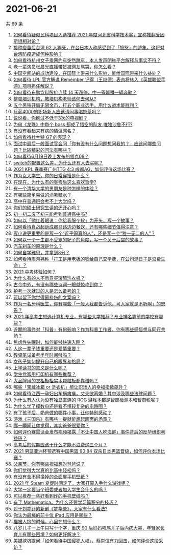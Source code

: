 # 2021-06-21

共 69 条

<!-- BEGIN -->
<!-- 最后更新时间 Mon Jun 21 2021 03:01:47 GMT+0800 (China Standard Time) -->

1. [如何看待疑似民科项目入选推荐 2021
   年度河北省科学技术奖，宣称推翻爱因斯坦相对论？](https://www.zhihu.com/question/465966475)
2. [接种疫苗后台湾 62
   人猝死，在台日本人称感受到了「愤怒」的迹象，这将对台湾防疫造成何种影响？](https://www.zhihu.com/question/466110239)
3. [如何看待杭州女子乘网约车突然跳车，本人发声明称平台解释与事实不符？](https://www.zhihu.com/question/465856176)
4. [老一辈演员张晨光直播带货被网友骂哭，你怎么看？](https://www.zhihu.com/question/465922667)
5. [中国空间站的成功建设，在国际上带来什么影响，能给国际带来什么益处？](https://www.zhihu.com/question/465703732)
6. [如何看待 LPL 官方解说 Remember
   记得（王继德）表态将转入《英雄联盟手游》项目担任解说？](https://www.zhihu.com/question/465610838)
7. [如何看待东鹏饮料股价连续 14 天涨停，中一签能赚一辆奔驰？](https://www.zhihu.com/question/465492977)
8. [整顿培训机构，教培机构老师该何去何从?](https://www.zhihu.com/question/463008808)
9. [五个黑铁开局无限金币，打五个职业选手，用什么战术能胜利？](https://www.zhihu.com/question/460139174)
10. [月薪4000的职场新人应该请同事喝奶茶吗？](https://www.zhihu.com/question/466090577)
11. [说说看，你刷过不低于3次的电视剧？](https://www.zhihu.com/question/457564696)
12. [为何《龙珠》中每个 boss 都成了悟空的队友,唯独沙鲁不行?](https://www.zhihu.com/question/464605306)
13. [有没有看起来有病的情侣网名？](https://www.zhihu.com/question/460193137)
14. [如何看待杜兰特 G7 的表现？](https://www.zhihu.com/question/466100708)
15. [面试中最后一般面试官会问「你有没有什么问题想问我的？」应该问哪些问题？比较精彩的问法有哪些？](https://www.zhihu.com/question/21559274)
16. [如何看待6月19日晚上发布的领克09？](https://www.zhihu.com/question/466043949)
17. [switch的配置这么差，为什么还有人去买呢？](https://www.zhihu.com/question/464901398)
18. [2021 KPL 春季赛广州TTG 4:3
    成都AG，如何评价这场比赛？](https://www.zhihu.com/question/466215624)
19. [作为女大学生，你的日常穿搭是什么？](https://www.zhihu.com/question/317964300)
20. [在现在，为什么有的零零后这么喜欢哲学?](https://www.zhihu.com/question/436744133)
21. [有一个清华大学的男朋友是种怎样的体验？](https://www.zhihu.com/question/30174174)
22. [有哪些简单易做的消暑糖水？](https://www.zhihu.com/question/20362705)
23. [高中在普通班会考不上大学吗？](https://www.zhihu.com/question/458586665)
24. [你们的硕士研究生读的还开心吗？](https://www.zhihu.com/question/455981846)
25. [初一初二废了初三能考到普通高中吗?](https://www.zhihu.com/question/465062081)
26. [如何以「他红着眼说：你给我服个软」为开头，写一个故事？](https://www.zhihu.com/question/460697101)
27. [如何看待肖战起诉成都马路边边餐饮，还有哪些细节值得注意？](https://www.zhihu.com/question/465777508)
28. [写小说更重要的是写一个“近乎逼真的人”，还是写一个“独一无二的人”？](https://www.zhihu.com/question/462450168)
29. [如何以一个一生都不受宠的妃子的角度，写一个关于后宫的故事？](https://www.zhihu.com/question/459786967)
30. [汽车刹车的原理是什么？](https://www.zhihu.com/question/23704461)
31. [如何自学雅思，并拿到8分？](https://www.zhihu.com/question/48493199)
32. [如何看待周鸿祎称「打工是用老板的钱给自己交学费，在公司混日子是浪费生命」？](https://www.zhihu.com/question/465936066)
33. [2021 中考体验如何？](https://www.zhihu.com/question/463592456)
34. [为什么有的人不愿意买滚筒洗衣机？](https://www.zhihu.com/question/393287010)
35. [古今中外，有没有哪些诗词一眼就惊艳到你？](https://www.zhihu.com/question/465337346)
36. [护考一次就过的人是怎么备考的？](https://www.zhihu.com/question/462889007)
37. [可以留下你觉得最悲伤的文案吗？](https://www.zhihu.com/question/462309130)
38. [作为一名牙科医生，你有哪些「一般人我都告诉他，可人家就是不听啊」的忠告？](https://www.zhihu.com/question/56477060)
39. [2021
    年高考生想选计算机专业，有哪些大学推荐？专业排名靠前的学校有哪些？](https://www.zhihu.com/question/459989965)
40. [近期的事件对「科普」有何影响？作为科普工作者，你有哪些感悟想与同行共勉？](https://www.zhihu.com/question/466136091)
41. [焦虑性失眠时，如何能够快速入睡？](https://www.zhihu.com/question/380959121)
42. [人这一辈子钱重要还是爱情重要？](https://www.zhihu.com/question/465525426)
43. [教资笔试备考半年时间够吗？](https://www.zhihu.com/question/460126171)
44. [女孩子如何提升自己的眼界和格局？](https://www.zhihu.com/question/443769667)
45. [上学读书的意义是什么呢？](https://www.zhihu.com/question/463575351)
46. [学生党家用打印机有哪些推荐？](https://www.zhihu.com/question/265997721)
47. [大品牌用的衣柜橱柜实木颗粒板都靠谱吗？](https://www.zhihu.com/question/271313928)
48. [哪些「宝藏冰箱 or 洗衣机」能让职场人的幸福指数飙升？](https://www.zhihu.com/question/460520767)
49. [如何看待江西一孕妇出车祸瘫痪，丈夫欲离婚？其中涉及哪些法律问题？](https://www.zhihu.com/question/465900205)
50. [为什么有人认为没有独显直连的 ROG
    游戏本都是智商检测本和智商税呢？](https://www.zhihu.com/question/465832825)
51. [为什么学了模数电还是看不懂较复杂的电路图？](https://www.zhihu.com/question/432824969)
52. [有了孩子后，奶爸做的哪件小事，让你特别感动？](https://www.zhihu.com/question/464550144)
53. [游戏《三国杀》有哪些一提就能想起画面的场景？](https://www.zhihu.com/question/464961456)
54. [哪一瞬间让你觉得，其实爸爸很爱你？](https://www.zhihu.com/question/465743920)
55. [如何评价赛雷话金发布视频揭露「不让中国人吃海鲜」事件背后的反华组织利益链？](https://www.zhihu.com/question/465827983)
56. [高考后的假期应该干什么才能不浪费这三个月？](https://www.zhihu.com/question/464123456)
57. [2021 男篮亚洲杯预选赛中国男篮 90:84
    双杀日本男篮晋级，如何评价本场比赛？](https://www.zhihu.com/question/465993602)
58. [父亲节，你有哪些祝福想对爸爸说？](https://www.zhihu.com/question/464551221)
59. [你们觉得大学真的比高中轻松吗？](https://www.zhihu.com/question/460551661)
60. [有没有舍不得换掉的全面屏手机壁纸？](https://www.zhihu.com/question/420662927)
61. [2021 年 Steam 夏促时间定了，大家打算入手什么游戏呢？](https://www.zhihu.com/question/456973633)
62. [大学一定要当个班委或者加入学生会什么的吗？](https://www.zhihu.com/question/461953477)
63. [可以推荐一些好看到炸的手机壁纸吗？](https://www.zhihu.com/question/382946508)
64. [有了 Mathematica，为什么还要学习算积分的技巧？](https://www.zhihu.com/question/465906679)
65. [对于刘亦菲的新剧《梦华录》，大家有什么看法?](https://www.zhihu.com/question/463716425)
66. [你认为最棒的前十位 iPad 应用是哪些？](https://www.zhihu.com/question/34453138)
67. [猫被人抱的时候，心里在想什么？](https://www.zhihu.com/question/463390158)
68. [八岁儿子一上午只写十个字，重庆 90
    后妈妈吼骂儿子后内疚大哭，年轻家长育儿有哪些困境？如何更好解决？](https://www.zhihu.com/question/465723069)
69. [美媒挖坑提问「如何看待中国侵犯人权」，蔡崇信有力回击，如何评价这段采访？](https://www.zhihu.com/question/465932695)

<!-- END -->
